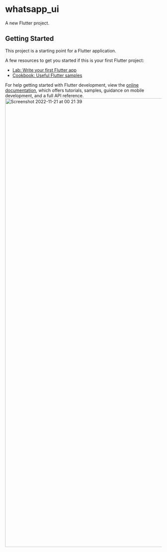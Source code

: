 # whatsapp_ui

A new Flutter project.

## Getting Started

This project is a starting point for a Flutter application.

A few resources to get you started if this is your first Flutter project:

- [Lab: Write your first Flutter app](https://docs.flutter.dev/get-started/codelab)
- [Cookbook: Useful Flutter samples](https://docs.flutter.dev/cookbook)

For help getting started with Flutter development, view the
[online documentation](https://docs.flutter.dev/), which offers tutorials,
samples, guidance on mobile development, and a full API reference.
<img width="1440" alt="Screenshot 2022-11-21 at 00 21 39" src="https://user-images.githubusercontent.com/51970582/202940749-0b5df28d-193b-445f-aaf5-135f1a791246.png">
